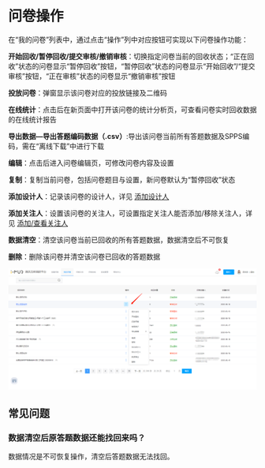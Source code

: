 # 问卷操作

在“我的问卷”列表中，通过点击“操作”列中对应按钮可实现以下问卷操作功能：

**开始回收/暂停回收/提交审核/撤销审核**：切换指定问卷当前的回收状态；“正在回收”状态的问卷显示“暂停回收”按钮，“暂停回收”状态的问卷显示“开始回收”/“提交审核”按钮，“正在审核”状态的问卷显示“撤销审核”按钮

**投放问卷**：弹窗显示该问卷对应的投放链接及二维码

**在线统计**：点击后在新页面中打开该问卷的统计分析页，可查看问卷实时回收数据的在线统计报告

**导出数据—导出答题编码数据（.csv）**:导出该问卷当前所有答题数据及SPPS编码，需在“离线下载”中进行下载

**编辑**：点击后进入问卷编辑页，可修改问卷内容及设置

**复制**：复制当前问卷，包括问卷题目与设置，新问卷默认为“暂停回收”状态

**添加设计人**：记录该问卷的设计人，详见 [添加设计人](she-zhi-she-ji-ren.md)

**添加关注人**：设置该问卷的关注人，可设置指定关注人能否添加/移除关注人，详见 [添加/查看关注人](she-zhi-guan-zhu-ren.md)

**数据清空**：清空该问卷当前已回收的所有答题数据，数据清空后不可恢复

**删除**：删除该问卷并清空该问卷已回收的答题数据

![&#x6211;&#x7684;&#x95EE;&#x5377;-&#x95EE;&#x5377;&#x64CD;&#x4F5C;](../../.gitbook/assets/image%20%28515%29.png)

## 常见问题

### 数据清空后原答题数据还能找回来吗？

数据情况是不可恢复操作，清空后答题数据无法找回。

